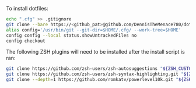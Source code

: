 To install dotfiles:
```bash
echo ".cfg" >> .gitignore
git clone --bare https://<github_pat>@github.com/DennisTheMenace780/dotfiles.git $HOME/.cfg
alias config='/usr/bin/git --git-dir=$HOME/.cfg/ --work-tree=$HOME'
config config --local status.showUntrackedFiles no
config checkout
```
The following ZSH plugins will need to be installed after the install script is
ran:
```bash
git clone https://github.com/zsh-users/zsh-autosuggestions "${ZSH_CUSTOM:-~/.oh-my-zsh/custom}"/plugins/zsh-autosuggestions
git clone https://github.com/zsh-users/zsh-syntax-highlighting.git "${ZSH_CUSTOM:-~/.oh-my-zsh/custom}"/plugins/zsh-syntax-highlighting
git clone --depth=1 https://github.com/romkatv/powerlevel10k.git "${ZSH_CUSTOM:-$HOME/.oh-my-zsh/custom}"/themes/powerlevel10k
```
